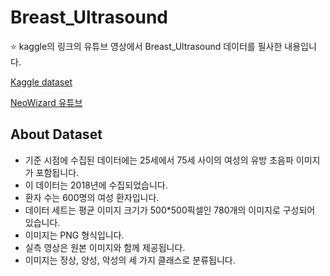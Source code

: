 # Breast_Ultrasound 
⭐ kaggle의 링크의 유튜브 영상에서 Breast_Ultrasound 데이터를 필사한 내용입니다.

[Kaggle dataset](https://www.kaggle.com/datasets/aryashah2k/breast-ultrasound-images-dataset)

[NeoWizard 유튜브](https://youtu.be/eOFtmogYKek)
## About Dataset 
- 기준 시점에 수집된 데이터에는 25세에서 75세 사이의 여성의 유방 초음파 이미지가 포함됩니다. 
- 이 데이터는 2018년에 수집되었습니다. 
- 환자 수는 600명의 여성 환자입니다. 
- 데이터 세트는 평균 이미지 크기가 500*500픽셀인 780개의 이미지로 구성되어 있습니다. 
- 이미지는 PNG 형식입니다. 
- 실측 영상은 원본 이미지와 함께 제공됩니다. 
- 이미지는 정상, 양성, 악성의 세 가지 클래스로 분류됩니다.
